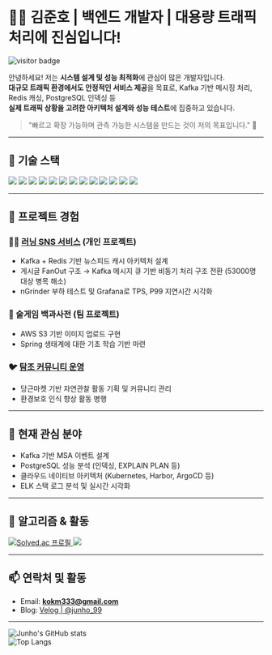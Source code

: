 # 👨‍💻 김준호 | 백엔드 개발자 | 대용량 트래픽 처리에 진심입니다!
![visitor badge](https://komarev.com/ghpvc/?username=Mr-TongYoung&color=blue)

안녕하세요! 저는 **시스템 설계 및 성능 최적화**에 관심이 많은 개발자입니다.  
**대규모 트래픽 환경에서도 안정적인 서비스 제공**을 목표로, Kafka 기반 메시징 처리, Redis 캐싱, PostgreSQL 인덱싱 등  
**실제 트래픽 상황을 고려한 아키텍처 설계와 성능 테스트**에 집중하고 있습니다.

> "빠르고 확장 가능하며 관측 가능한 시스템을 만드는 것이 저의 목표입니다." 🚀

---

## 🧰 기술 스택

<p align="left">
  <img src="https://img.shields.io/badge/C-A8B9CC?style=for-the-badge&logo=C&logoColor=white"/>
  <img src="https://img.shields.io/badge/c%2B%2B-%2300599C.svg?&style=for-the-badge&logo=c%2B%2B&logoColor=white"/>
  <img src="https://img.shields.io/badge/Java-007396?style=for-the-badge&logo=java&logoColor=white"/>
  <img src="https://img.shields.io/badge/SpringBoot-6DB33F?style=for-the-badge&logo=springboot&logoColor=white"/>
  <img src="https://img.shields.io/badge/mysql-%234479A1.svg?&style=for-the-badge&logo=mysql&logoColor=white"/>
  <img src="https://img.shields.io/badge/PostgreSQL-4169E1?style=for-the-badge&logo=postgresql&logoColor=white"/>
  <img src="https://img.shields.io/badge/Redis-DC382D?style=for-the-badge&logo=redis&logoColor=white"/>
  <img src="https://img.shields.io/badge/Kafka-231F20?style=for-the-badge&logo=apachekafka&logoColor=white"/>
  <img src="https://img.shields.io/badge/elasticsearch-%23005571.svg?&style=for-the-badge&logo=elasticsearch&logoColor=white"/>
  <img src="https://img.shields.io/badge/Docker-2496ED?style=for-the-badge&logo=docker&logoColor=white"/>
  <img src="https://img.shields.io/badge/AWS-232F3E?style=for-the-badge&logo=amazonaws&logoColor=white"/>
  <img src="https://img.shields.io/badge/Grafana-F46800?style=for-the-badge&logo=grafana&logoColor=white"/>
  <img src="https://img.shields.io/badge/nGrinder-0B0B0B?style=for-the-badge&logoColor=white"/>
</p>

---

## 💼 프로젝트 경험

### 🏃‍♂️ [러닝 SNS 서비스](https://github.com/Mr-Tongyoung/SNS_demo) (개인 프로젝트)
- Kafka + Redis 기반 뉴스피드 캐시 아키텍처 설계  
- 게시글 FanOut 구조 → Kafka 메시지 큐 기반 비동기 처리 구조 전환 (53000명 대상 병목 해소)  
- nGrinder 부하 테스트 및 Grafana로 TPS, P99 지연시간 시각화

### 🍻 술게임 백과사전 (팀 프로젝트)
- AWS S3 기반 이미지 업로드 구현
- Spring 생태계에 대한 기초 학습 기반 마련

### 🐦 [탐조 커뮤니티 운영](https://www.daangn.com/kr/group/%EB%B6%84%EB%8B%B9-%ED%83%90%EC%A1%B0-%EB%AA%A8%EC%9E%84-2ynufa261ick/?in=%EA%B5%AC%EB%AF%B8%EB%8F%99-1355)
- 당근마켓 기반 자연관찰 활동 기획 및 커뮤니티 관리
- 환경보호 인식 향상 활동 병행

---

## 📌 현재 관심 분야

- Kafka 기반 MSA 이벤트 설계
- PostgreSQL 성능 분석 (인덱싱, EXPLAIN PLAN 등)
- 클라우드 네이티브 아키텍처 (Kubernetes, Harbor, ArgoCD 등)
- ELK 스택 로그 분석 및 실시간 시각화

---

## 🧠 알고리즘 & 활동

<p align="left">
  <a href="https://solved.ac/profile/kokm333" target="_blank">
    <img src="http://mazassumnida.wtf/api/v2/generate_badge?boj=kokm333" alt="Solved.ac 프로필"/>
    <img src="https://mazandi.herokuapp.com/api?handle=kokm333&theme=warm"/>
  </a>
</p>

---

## 📫 연락처 및 활동

- Email: **kokm333@gmail.com**  
- Blog: [Velog | @junho_99](https://velog.io/@junho_99/posts)

---

![Junho's GitHub stats](https://github-readme-stats.vercel.app/api?username=Mr-TongYoung&show_icons=true&theme=merko)  
![Top Langs](https://github-readme-stats.vercel.app/api/top-langs/?username=Mr-TongYoung&theme=dracula)
